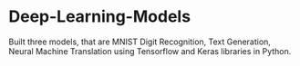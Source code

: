 # Deep-Learning-Models
Built three models, that are MNIST Digit Recognition, Text Generation, Neural Machine Translation using Tensorflow and Keras libraries in Python.
